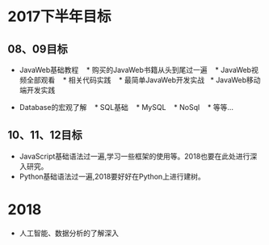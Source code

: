 # 2017下半年目标

## 08、09目标
* JavaWeb基础教程
    * 购买的JavaWeb书籍从头到尾过一遍
    * JavaWeb视频全部观看
    * 相关代码实践
    * 最简单JavaWeb开发实战
    * JavaWeb移动端开发实践
    
* Database的宏观了解
    * SQL基础
    * MySQL
    * NoSql
    * 等等...

## 10、11、12目标
* JavaScript基础语法过一遍,学习一些框架的使用等。2018也要在此处进行深入研究。
* Python基础语法过一遍,2018要好好在Python上进行建树。

# 2018
* 人工智能、数据分析的了解深入
